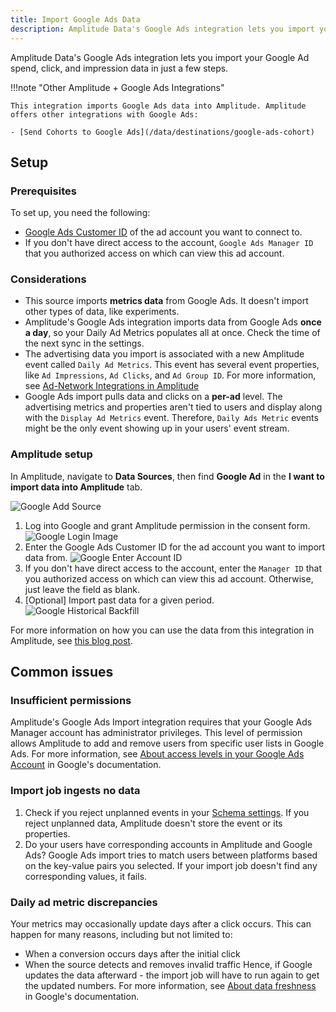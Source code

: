 ```yaml
---
title: Import Google Ads Data
description: Amplitude Data's Google Ads integration lets you import your Google Ad spend, click, and impression data in just a few steps.
---
```


Amplitude Data's Google Ads integration lets you import your Google Ad spend, click, and impression data in just a few steps.

!!!note "Other Amplitude + Google Ads Integrations"

    This integration imports Google Ads data into Amplitude. Amplitude offers other integrations with Google Ads:

    - [Send Cohorts to Google Ads](/data/destinations/google-ads-cohort)

## Setup

### Prerequisites

To set up, you need the following:

- [Google Ads Customer ID](https://support.google.com/google-ads/answer/1704344?hl=en) of the ad account you want to connect to.
- If you don't have direct access to the account, `Google Ads Manager ID` that you authorized access on which can view this ad account.

### Considerations

- This source imports **metrics data** from Google Ads. It doesn't import other types of data, like experiments.
- Amplitude's Google Ads integration imports data from Google Ads **once a day**, so your Daily Ad Metrics populates all at once. Check the time of the next sync in the settings.
- The advertising data you import is associated with a new Amplitude event called `Daily Ad Metrics`. This event has several event properties, like `Ad Impressions`, `Ad Clicks`, and `Ad Group ID`. For more information, see [Ad-Network Integrations in Amplitude](https://amplitude.com/blog/ad-network-integration)
- Google Ads import pulls data and clicks on a **per-ad** level. The advertising metrics and properties aren't tied to users and display along with the `Display Ad Metrics` event. Therefore, `Daily Ads Metric` events might be the only event showing up in your users' event stream.

### Amplitude setup

In Amplitude, navigate to **Data Sources**, then find **Google Ad** in the **I want to import data into Amplitude** tab.

![Google Add Source](../../assets/images/marketing-analytics/add-sources.png)

1. Log into Google and grant Amplitude permission in the consent form.
![Google Login Image](../../assets/images/marketing-analytics/google-login.png)
2. Enter the Google Ads Customer ID for the ad account you want to import data from.
![Google Enter Account ID](../../assets/images/marketing-analytics/google-enter-info.png)
3. If you don't have direct access to the account, enter the `Manager ID` that you authorized access on which can view this ad account. Otherwise, just leave the field as blank.
4. [Optional] Import past data for a given period.
![Google Historical Backfill](../../assets/images/marketing-analytics/google-past-data.png)

For more information on how you can use the data from this integration in Amplitude, see [this blog post](https://amplitude.com/blog/ad-network-integration).

## Common issues

### Insufficient permissions

Amplitude's Google Ads Import integration requires that your Google Ads Manager account has administrator privileges. This level of permission allows Amplitude to add and remove users from specific user lists in Google Ads. 
For more information, see [About access levels in your Google Ads Account](https://support.google.com/google-ads/answer/9978556) in Google's documentation. 

### Import job ingests no data 

1. Check if you reject unplanned events in your [Schema settings](https://help.amplitude.com/hc/en-us/articles/360055495852-Configure-the-Schema-settings-to-handle-unexpected-data). If you reject unplanned data,  Amplitude doesn't store the event or its properties.
2. Do your users have corresponding accounts in Amplitude and Google Ads? Google Ads import tries to match users between platforms based on the key-value pairs you selected. If your import job doesn't find any corresponding values, it fails.

### Daily ad metric discrepancies 

Your metrics may occasionally update days after a click occurs. This can happen for many  reasons, including but not limited to:
- When a conversion occurs days after the initial click
- When the source detects and removes invalid traffic
Hence, if Google updates the data afterward - the import job will have to run again to get the updated numbers.
For more information, see [About data freshness](https://support.google.com/google-ads/answer/2544985?hl=en) in Google's documentation. 
